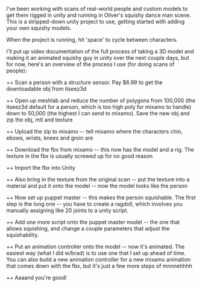 I've been working with scans of real-world people and custom models to get them rigged in unity and running in Oliver's squishy dance man scene.  This is a 
stripped-down unity project to use, getting started with adding your own squishy models.

When the project is running, hit 'space' to cycle between characters.

I'll put up video documentation of the full process of taking a 3D model and making it an animated squishy guy in unity over the next couple days, but for now, 
here's an overview of the process I use (for doing scans of people):

++  Scan a person with a structure sensor.  Pay $6.99 to get the downloadable obj from itseez3d

++  Open up meshlab and reduce the number of polygons from 100,000 (the itseez3d default for a person, which is too high poly for mixamo to handle) down to 50,000 (the highest I can send to mixamo).  Save the new obj and zip the obj, mtl and texture

++  Upload the zip to mixamo -- tell mixamo where the characters chin, ebows, wrists, knees and groin are

++  Download the fbx from mixamo -- this now has the model and a rig.  The texture in the fbx is usually screwed up for no good reason

++  Import the fbx into Unity

++  Also bring in the texture from the original scan -- put the texture into a material and put it onto the model -- now the model looks like the person

++  Now set up puppet master -- this makes the person squishable.  The first step is the long one -- you have to create a ragdoll, which involves you manually assigning like 20 joints to a unity script.  

++  Add one more script onto the puppet master model -- the one that allows squishing, and change a couple parameters that adjust the squishability.  

++ Put an animation controller onto the model -- now it's animated.  The easiest way (what I did w/brad) is to use one that I set up ahead of time.  You can also build a new animation controller for a new mixamo animation that comes down with the fbx, but it's just a few more steps of mnnnehhhh

++  Aaaand you're good!